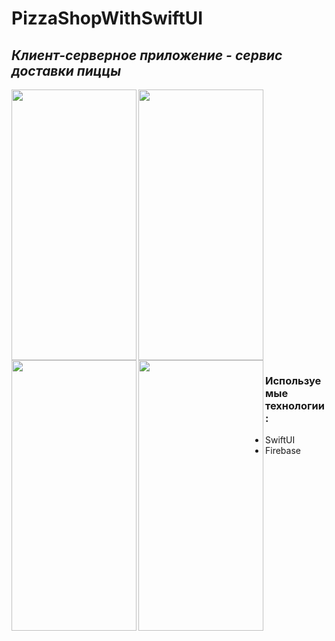 # PizzaShopWithSwiftUI

## _Клиент-серверное приложение - сервис доставки пиццы_  

<p>
<img align="left" width="200" height="433" src="https://user-images.githubusercontent.com/73827426/174485476-242d8502-1910-47f0-82cc-4dc2bcdfa0b9.png">
    <img align="center" width="200" height="433" src="https://user-images.githubusercontent.com/73827426/174485494-9105e8d2-8926-451b-bb1c-b16b3572e249.png"> 
    <img align="left" width="200" height="433" src="https://user-images.githubusercontent.com/73827426/174485502-6099a271-4061-4b5c-b3fc-33b2049962d3.png">
    <img align="left" width="200" height="433" src="https://user-images.githubusercontent.com/73827426/174485504-4d846f92-05d8-4ac9-96df-228eefe4d5cf.png">
</p>

<p>
    
### Используемые технологии:  
  
- SwiftUI
- Firebase
</p>
